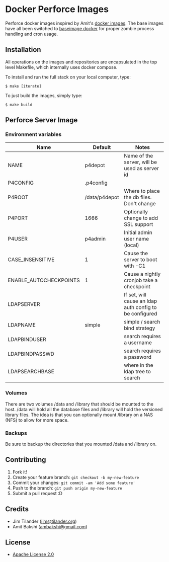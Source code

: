 # Docker Perforce Images

Perforce docker images inspired by Amit's [docker images](https://github.com/ambakshi/docker-perforce). The base images have all been switched to [baseimage docker](https://github.com/phusion/baseimage-docker) for proper zombie process handling and cron usage. 

## Installation

All operations on the images and repositories are encapsulated in the top level Makefile, which internally uses docker compose.

To install and run the full stack on your local computer, type:

    $ make [iterate]

To just build the images, simply type:

    $ make build



## Perforce Server Image

### Environment variables

|Name         |Default       |Notes                                          |
|-------------|--------------|-----------------------------------------------|
|NAME         |p4depot       |Name of the server, will be used as server id  |
|P4CONFIG     |.p4config     |                                               |
|P4ROOT       |/data/p4depot |Where to place the db files. Don't change      |
|P4PORT       |1666          |Optionally change to add SSL support           |
|P4USER       |p4admin       |Initial admin user name (local)                |
|CASE_INSENSITIVE|1          |Cause the server to boot with -C1              |
|ENABLE_AUTOCHECKPOINTS|1    |Cause a nightly cronjob take a checkpoint      |
|LDAPSERVER   |              |If set, will cause an ldap auth config to be configured|
|LDAPNAME     |simple        |simple / search bind strategy                  |
|LDAPBINDUSER |              |search requires a username                     |
|LDAPBINDPASSWD|             |search requires a password                     |
|LDAPSEARCHBASE|             |where in the ldap tree to search               |



### Volumes

There are two volumes /data and /library that should be mounted to the host. /data will hold all the database files and /library will hold the versioned library files. The idea is that you can optionally mount /library on a NAS (NFS) to allow for more space.

### Backups

Be sure to backup the directories that you mounted /data and /library on.


## Contributing

1. Fork it!
2. Create your feature branch: `git checkout -b my-new-feature`
3. Commit your changes: `git commit -am 'Add some feature'`
4. Push to the branch: `git push origin my-new-feature`
5. Submit a pull request :D


## Credits

- Jim Tilander (jim@tilander.org)
- Amit Bakshi (ambakshi@gmail.com)

## License

- [Apache License 2.0](http://www.apache.org/licenses/LICENSE-2.0)
